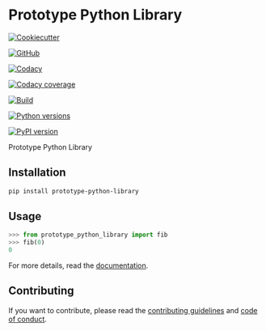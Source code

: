 # Prototype Python Library

[![Cookiecutter](https://img.shields.io/badge/built%20with-Cookiecutter-ff69b4.svg?logo=cookiecutter)](https://github.com/91nunocosta/python-package-cookiecutter/releases/tag/v0.2.1)

[![GitHub](https://img.shields.io/github/license/91nunocosta/prototype-python-library)](https://github.com/91nunocosta/prototype-python-library/blob/master/LICENSE)

[![Codacy](https://app.codacy.com/project/badge/Grade/cb92f3f137454fae8697c7a6e7334f74)](https://www.codacy.com/gh/91nunocosta/prototype-python-library/dashboard?utm_source=github.com&amp;utm_medium=referral&amp;utm_content=91nunocosta/prototype-python-library&amp;utm_campaign=Badge_Grade)

[![Codacy coverage](https://app.codacy.com/project/badge/Coverage/cb92f3f137454fae8697c7a6e7334f74)](https://www.codacy.com/gh/91nunocosta/prototype-python-library/dashboard?utm_source=github.com&utm_medium=referral&utm_content=91nunocosta/prototype-python-library&utm_campaign=Badge_Coverage)

[![Build](https://img.shields.io/github/workflow/status/91nunocosta/prototype-python-library/Semantic%20Release)](https://github.com/91nunocosta/prototype-python-library/actions/workflows/release_package.yml)

[![Python versions](https://img.shields.io/pypi/v/prototype-python-library)](https://pypi.org/project/prototype-python-library/)

[![PyPI version](https://img.shields.io/pypi/pyversions/prototype-python-library)](https://pypi.org/project/prototype-python-library/)

Prototype Python Library

## Installation

```bash
pip install prototype-python-library
```

## Usage

```python
>>> from prototype_python_library import fib
>>> fib(0)
0

```

For more details, read the
[documentation](https://91nunocosta.github.io/prototype-python-library/prototype_python_library.html).

## Contributing

If you want to contribute, please read the [contributing guidelines](./CONTRIBUTING.md)
and [code of conduct](./CODE_OF_CONDUCT.md).
